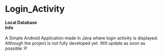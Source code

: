 # Login_Activity
__Local Database__</br>
__Info__</br>
</br>
A Simple Android Application made in Java where login activity is displayed. Although the project is not fully developed yet. Will update as soon as possible :P 
